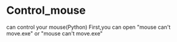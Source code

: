 # Control_mouse
can control your mouse(Python)
First,you can open "mouse can't move.exe" or "mouse can't move.exe"
